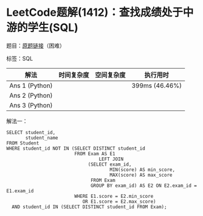 # LeetCode题解(1412)：查找成绩处于中游的学生(SQL)

题目：[原题链接](https://leetcode-cn.com/problems/find-the-quiet-students-in-all-exams/)（困难）

标签：SQL

| 解法           | 时间复杂度 | 空间复杂度 | 执行用时       |
| -------------- | ---------- | ---------- | -------------- |
| Ans 1 (Python) |            |            | 399ms (46.46%) |
| Ans 2 (Python) |            |            |                |
| Ans 3 (Python) |            |            |                |

解法一：

```mysql
SELECT student_id,
       student_name
FROM Student
WHERE student_id NOT IN (SELECT DISTINCT student_id
                         FROM Exam AS E1
                                  LEFT JOIN
                              (SELECT exam_id,
                                      MIN(score) AS min_score,
                                      MAX(score) AS max_score
                               FROM Exam
                               GROUP BY exam_id) AS E2 ON E2.exam_id = E1.exam_id
                         WHERE E1.score = E2.min_score
                            OR E1.score = E2.max_score)
  AND student_id IN (SELECT DISTINCT student_id FROM Exam);
```